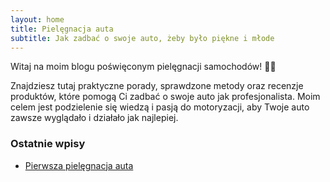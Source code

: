 ```yaml
---
layout: home
title: Pielęgnacja auta
subtitle: Jak zadbać o swoje auto, żeby było piękne i młode
---
```


Witaj na moim blogu poświęconym pielęgnacji samochodów! 🚗✨

Znajdziesz tutaj praktyczne porady, sprawdzone metody oraz recenzje produktów, które pomogą Ci zadbać o swoje auto jak profesjonalista. Moim celem jest podzielenie się wiedzą i pasją do motoryzacji, aby Twoje auto zawsze wyglądało i działało jak najlepiej.


### Ostatnie wpisy

- [Pierwsza pielęgnacja auta](/2024-01-17-carwash-1.md)

